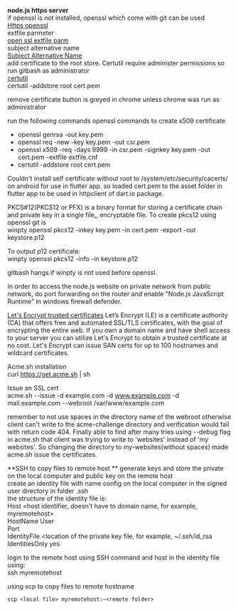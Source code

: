 **node.js https server**  
if openssl is not installed, openssl which come with git can be used  
[Https openssl](https://nodejs.org/en/knowledge/HTTP/servers/how-to-create-a-HTTPS-server/)  
extfile parmeter  
[open ssl extfile parm](https://www.openssl.org/docs/man3.0/man1/openssl-x509.html)  
subject alternative name  
[Subject Alternative Name](https://www.openssl.org/docs/man3.0/man5/x509v3_config.html)  
add certificate to the root store. Certutil require administer permissions so run gitbash as administrator  
[certutil](https://learn.microsoft.com/en-us/windows-server/administration/windows-commands/certutil)  
certutil -addstore root cert.pem  

remove certificate button is greyed in chrome unless chrome was run as administrator  

run the following commands openssl commands to create x509 certificate  
* openssl genrsa -out key.pem  
* openssl req -new -key key.pem -out csr.pem  
* openssl x509 -req -days 9999 -in csr.pem -signkey key.pem -out cert.pem  -extfile extfile.cnf  
* certutil -addstore root cert.pem  

Couldn't install self certificate without root to /system/etc/security/cacerts/ on android for use in flutter app.
so loaded cert.pem to the asset folder in flutter app to be used in httpclient of dart.io package.  

PKCS#12(PKCS12 or PFX)  is a binary format for storing a certificate chain and private key in a single file,, encryptable file. To create pkcs12 using openssl git is  
winpty openssl pkcs12 -inkey key.pem -in cert.pem -export -out keystore.p12  

To output p12 certificate:  
winpty openssl pkcs12 -info -in keystore.p12  

gitbash hangs if winpty is not used before openssl.  

In order to access the node.js website on private network from public network, do port forwarding on the router and enable "Node.js JavaScript Runtime" in windows firewall defender.   

[Let's Encrypt trusted certificates](https://www.howtoforge.com/getting-started-with-acmesh-lets-encrypt-client/)
Let’s Encrypt (LE) is a certificate authority (CA) that offers free and automated SSL/TLS certificates, with the goal of encrypting the entire web. If you own a domain name and have shell access to your server you can utilize Let's Encrypt to obtain a trusted certificate at no cost. Let's Encrypt can issue SAN certs for up to 100 hostnames and wildcard certificates.  

Acme.sh installation  
curl https://get.acme.sh | sh  

Issue an SSL cert   
acme.sh --issue -d example.com -d www.example.com -d mail.example.com --webroot /var/www/example.com  

remember to not use spaces in the directory name of the webroot otherwise client can't write to the acme-challenge directory and verification would fail with return code 404. Finally able to find after many tries using --debug flag in acme.sh that client was trying to write to 'websites' instead of 'my websites'. So changing the directory to my-websites(without spaces) made acme.sh issue the certificates.  

**SSH to copy files to remote host **
generate keys and store the private on the local computer and public key on the remote host  
create an identity file with name config on the local computer in the signed user directory in folder .ssh  
the structure of the identity file is:  
    Host <host identifier, doesn't have to domain name, for example, myremotehost>  
      HostName <ip address>
      User <user name on the remote host>  
      Port <port>  
      IdentityFile <location of the private key file, for example, ~/.ssh/id_rsa  
      IdentitiesOnly yes  

login to the remote host using SSH command and host in the identity file using:  
    ssh myremotehost  

using scp to copy files to remote hostname

    scp <local file> myremotehost:~<remote folder>
